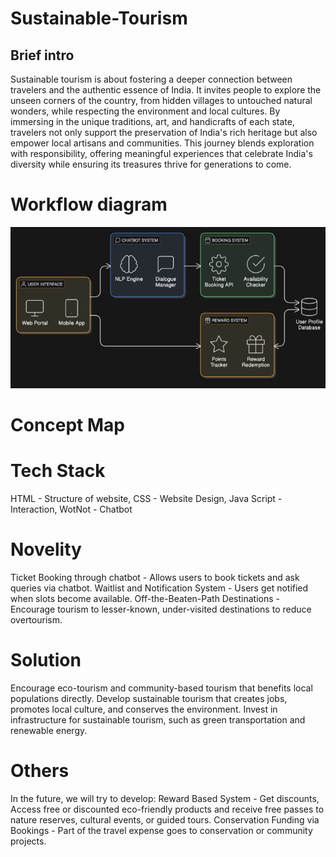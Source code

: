 # Sustainable-Tourism

## Brief intro
Sustainable tourism is about fostering a deeper connection between travelers and the authentic essence of India. It invites people to explore the unseen corners of the country, from hidden villages to untouched natural wonders, while respecting the environment and local cultures. By immersing in the unique traditions, art, and handicrafts of each state, travelers not only support the preservation of India's rich heritage but also empower local artisans and communities. This journey blends exploration with responsibility, offering meaningful experiences that celebrate India's diversity while ensuring its treasures thrive for generations to come.
# Workflow diagram
![screenshot](./screenshot.png)
# Concept Map
# Tech Stack
HTML - Structure of website, 
CSS - Website Design, 
Java Script - Interaction, 
WotNot - Chatbot
# Novelity
Ticket Booking through chatbot - Allows users to book tickets and ask queries via chatbot.
Waitlist and Notification System - Users get notified when slots become available. 
Off-the-Beaten-Path Destinations - Encourage tourism to lesser-known, under-visited destinations to reduce overtourism.
# Solution
Encourage eco-tourism and community-based tourism that benefits local populations directly.
Develop sustainable tourism that creates jobs, promotes local culture, and conserves the environment.
Invest in infrastructure for sustainable tourism, such as green transportation and renewable energy.
# Others
In the future, we will try to develop:
Reward Based System - Get discounts, Access free or discounted eco-friendly products and receive free passes to nature reserves, cultural events, or guided tours.
Conservation Funding via Bookings - Part of the travel expense goes to conservation or community projects.
